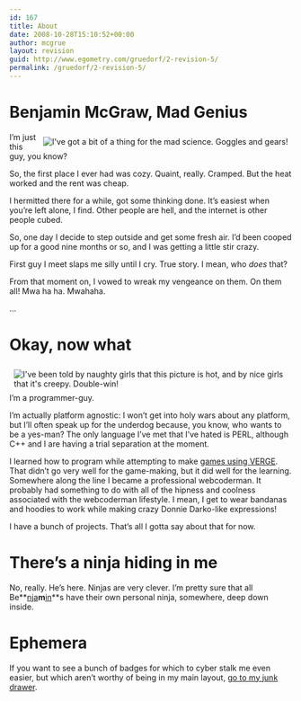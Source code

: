 ```yaml
---
id: 167
title: About
date: 2008-10-28T15:10:52+00:00
author: mcgrue
layout: revision
guid: http://www.egometry.com/gruedorf/2-revision-5/
permalink: /gruedorf/2-revision-5/
---
```

# Benjamin McGraw, Mad Genius

<img src="/img/pics/ben_mad.jpg" alt="I've got a bit of a thing for the mad science. Goggles and gears!" border="0" style="float: right; padding: 8px;" /> 

I&#8217;m just this guy, you know?

So, the first place I ever had was cozy. Quaint, really. Cramped. But the heat worked and the rent was cheap.

I hermitted there for a while, got some thinking done. It&#8217;s easiest when you&#8217;re left alone, I find. Other people are hell, and the internet is other people cubed.

So, one day I decide to step outside and get some fresh air. I&#8217;d been cooped up for a good nine months or so, and I was getting a little stir crazy.

First guy I meet slaps me silly until I cry. True story. I mean, who _does_ that?

From that moment on, I vowed to wreak my vengeance on them. On them all! Mwa ha ha. Mwahaha.

&#8230;

# Okay, now what

<img src="/img/pics/creepy_ben.jpg" alt="I've been told by naughty girls that this picture is hot, and by nice girls that it's creepy. Double-win!" border="0" style="float: left; padding: 8px;" /> 

I&#8217;m a programmer-guy.

I&#8217;m actually platform agnostic: I won&#8217;t get into holy wars about any platform, but I&#8217;ll often speak up for the underdog because, you know, who wants to be a yes-man? The only language I&#8217;ve met that I&#8217;ve hated is PERL, although C++ and I are having a trial separation at the moment.

I learned how to program while attempting to make <a href=http://www.verge-rpg.com/>games using VERGE</a>. That didn&#8217;t go very well for the game-making, but it did well for the learning. Somewhere along the line I became a professional webcoderman. It probably had something to do with all of the hipness and coolness associated with the webcoderman lifestyle. I mean, I get to wear bandanas and hoodies to work while making crazy Donnie Darko-like expressions!

I have a bunch of projects. That&#8217;s all I gotta say about that for now.

# There&#8217;s a ninja hiding in me

No, really. He&#8217;s here. Ninjas are very clever. I&#8217;m pretty sure that all Be**<u>nja</u>**m**<u>in</u>**s have their own personal ninja, somewhere, deep down inside.

# Ephemera

If you want to see a bunch of badges for which to cyber stalk me even easier, but which aren&#8217;t worthy of being in my main layout, <a href=http://www.egometry.com/about/ephemera-misce…era-ad-nauseumephemera-miscellany-et-cetera-et-cetera-ad-nauseum/>go to my junk drawer</a>.